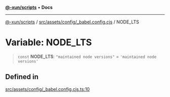 [**@-xun/scripts**](../../../../../README.md) • **Docs**

***

[@-xun/scripts](../../../../../README.md) / [src/assets/config/\_babel.config.cjs](../README.md) / NODE\_LTS

# Variable: NODE\_LTS

> `const` **NODE\_LTS**: `"maintained node versions"` = `'maintained node versions'`

## Defined in

[src/assets/config/\_babel.config.cjs.ts:10](https://github.com/Xunnamius/xscripts/blob/91915b63e10dd6449ad16f4202f487b34227194a/src/assets/config/_babel.config.cjs.ts#L10)
